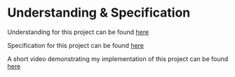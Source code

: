 # Understanding & Specification

Understanding for this project can be found [here](https://cs50.harvard.edu/ai/2020/projects/0/degrees/#understanding)

Specification for this project can be found [here](https://cs50.harvard.edu/ai/2020/projects/0/degrees/#specification)

A short video demonstrating my implementation of this project can be found [here](https://youtu.be/7RtpDZDE5KU)